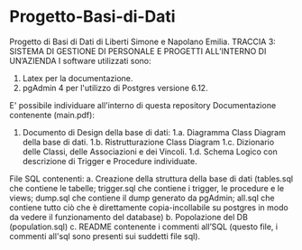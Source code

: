 # Progetto-Basi-di-Dati
Progetto di Basi di Dati di Liberti Simone e Napolano Emilia.
TRACCIA 3: SISTEMA DI GESTIONE DI PERSONALE E PROGETTI ALL’INTERNO DI UN’AZIENDA 
I software utilizzati sono:
1. Latex per la documentazione.
2. pgAdmin 4 per l'utilizzo di Postgres versione 6.12.

E' possibile individuare all'interno di questa repository 
Documentazione contenente (main.pdf):
1. Documento di Design della base di dati:
  1.a. Diagramma Class Diagram della base di dati.
  1.b. Ristrutturazione Class Diagram
  1.c. Dizionario delle Classi, delle Associazioni e dei Vincoli.
  1.d. Schema Logico con descrizione di Trigger e Procedure individuate.
  
File SQL contenenti:
a. Creazione della struttura della base di dati (tables.sql che contiene le tabelle; trigger.sql che contiene i trigger, le procedure e le views; dump.sql che contiene il dump generato da pgAdmin; all.sql che contiene tutto ciò che è direttamente copia-incollabile su postgres in modo da vedere il funzionamento del database)
b. Popolazione del DB (population.sql)
c. README contenente i commenti all’SQL (questo file, i commenti all'sql sono presenti sui suddetti file sql).
